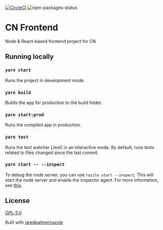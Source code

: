 [![CircleCI](https://circleci.com/gh/lemiffe/cn-front/tree/master.svg?style=svg)](https://circleci.com/gh/lemiffe/cn-front/tree/master)
![npm-packages-status](https://david-dm.org/lemiffe/cn-front.svg)

# CN Frontend

Node & React-based frontend project for CN

## Running locally

### `yarn start`

Runs the project in development mode.

### `yarn build`

Builds the app for production to the build folder.

### `yarn start:prod`

Runs the compiled app in production.

### `yarn test`

Runs the test watcher (Jest) in an interactive mode.
By default, runs tests related to files changed since the last commit.

### `yarn start -- --inspect`

To debug the node server, you can use `razzle start --inspect`. This will start the node server and enable the inspector agent. For more information, see [this](https://nodejs.org/en/docs/inspector/).

## License

[GPL-3.0](LICENSE)

Built with [jaredpalmer/razzle](https://github.com/jaredpalmer/razzle)
